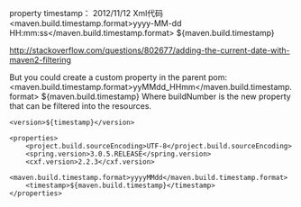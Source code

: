 property timestamp： 2012/11/12
Xml代码    
<properties> 
<maven.build.timestamp.format>yyyy-MM-dd HH:mm:ss</maven.build.timestamp.format> 
<timestamp>${maven.build.timestamp}</timestamp> 
</properties> 

http://stackoverflow.com/questions/802677/adding-the-current-date-with-maven2-filtering

But you could create a custom property in the parent pom:
<properties>
    <maven.build.timestamp.format>yyMMdd_HHmm</maven.build.timestamp.format>
    <buildNumber>${maven.build.timestamp}</buildNumber>
</properties>
Where buildNumber is the new property that can be filtered into the resources.



	<version>${timestamp}</version>

	<properties>
		<project.build.sourceEncoding>UTF-8</project.build.sourceEncoding>
		<spring.version>3.0.5.RELEASE</spring.version>
		<cxf.version>2.2.3</cxf.version>
		<maven.build.timestamp.format>yyyyMMdd</maven.build.timestamp.format>  
        <timestamp>${maven.build.timestamp}</timestamp>  
	</properties>
